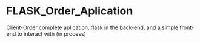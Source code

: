 # FLASK_Order_Aplication
Client-Order complete aplication, flask in the back-end, and a simple front-end to interact with (in process)

